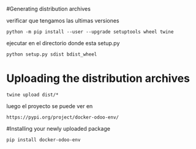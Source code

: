 #Generating distribution archives

verificar que tengamos las ultimas versiones

    python -m pip install --user --upgrade setuptools wheel twine
 
ejecutar en el directorio donde esta setup.py
    
    python setup.py sdist bdist_wheel
    
# Uploading the distribution archives
    
    twine upload dist/*
    
luego el proyecto se puede ver en

    https://pypi.org/project/docker-odoo-env/

#Installing your newly uploaded package

    pip install docker-odoo-env
    

    